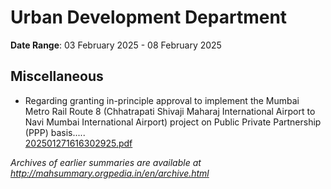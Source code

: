# Urban Development Department

**Date Range**: 03 February 2025 - 08 February 2025


## Miscellaneous
- Regarding granting in-principle approval to implement the Mumbai Metro Rail Route 8 (Chhatrapati Shivaji Maharaj International Airport to Navi Mumbai International Airport) project on Public Private Partnership (PPP) basis.....\
  [202501271616302925.pdf](https://gr.maharashtra.gov.in/Site/Upload/Government%20Resolutions/English/202501271616302925.pdf)


*Archives of earlier summaries are available at http://mahsummary.orgpedia.in/en/archive.html*